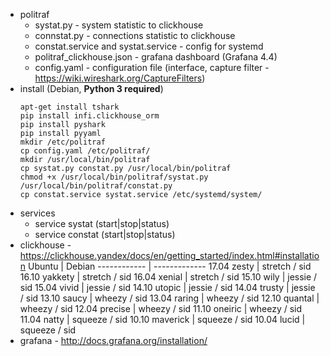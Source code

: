 * politraf
  * systat.py - system statistic to clickhouse
  * connstat.py - connections statistic to clickhouse
  * constat.service and systat.service - config for systemd
  * politraf_clickhouse.json - grafana dashboard (Grafana 4.4)
  * config.yaml - configuration file (interface, capture filter - https://wiki.wireshark.org/CaptureFilters)
* install (Debian, **Python 3 required**)
  ```
  apt-get install tshark
  pip install infi.clickhouse_orm
  pip install pyshark
  pip install pyyaml
  mkdir /etc/politraf
  cp config.yaml /etc/politraf/
  mkdir /usr/local/bin/politraf
  cp systat.py constat.py /usr/local/bin/politraf
  chmod +x /usr/local/bin/politraf/systat.py /usr/local/bin/politraf/constat.py
  cp constat.service systat.service /etc/systemd/system/
  ```
* services
  * service systat (start|stop|status)
  * service constat (start|stop|status)
* clickhouse - https://clickhouse.yandex/docs/en/getting_started/index.html#installation
  Ubuntu | Debian
  ------------ | -------------
  17.04  zesty | stretch / sid
  16.10  yakkety | stretch / sid
  16.04  xenial | stretch / sid
  15.10  wily | jessie  / sid
  15.04  vivid | jessie  / sid
  14.10  utopic | jessie  / sid
  14.04  trusty | jessie  / sid
  13.10  saucy | wheezy  / sid
  13.04  raring | wheezy  / sid
  12.10  quantal | wheezy  / sid
  12.04  precise | wheezy  / sid
  11.10  oneiric | wheezy  / sid
  11.04  natty | squeeze / sid
  10.10  maverick | squeeze / sid
  10.04  lucid | squeeze / sid
* grafana - http://docs.grafana.org/installation/